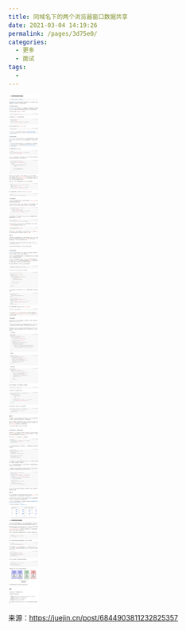 ```yaml
---
title: 同域名下的两个浏览器窗口数据共享
date: 2021-03-04 14:19:26
permalink: /pages/3d75e0/
categories:
  - 更多
  - 面试
tags:
  - 
---
```

![](https://raw.githubusercontent.com/21haoxingxiu/picture/master/blog/20210304141846.png)

来源：<https://juejin.cn/post/6844903811232825357>